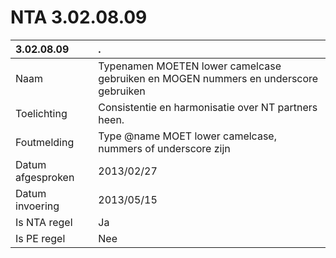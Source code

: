 # NTA 3.02.08.09

 3.02.08.09 | . 
 :--- | :--- 
 Naam | Typenamen MOETEN lower camelcase gebruiken en MOGEN nummers en underscore gebruiken 
 Toelichting | Consistentie en harmonisatie over NT partners heen. 
 Foutmelding | Type @name MOET lower camelcase, nummers of underscore zijn 
 Datum afgesproken | 2013/02/27 
 Datum invoering | 2013/05/15 
 Is NTA regel | Ja 
 Is PE regel | Nee 
